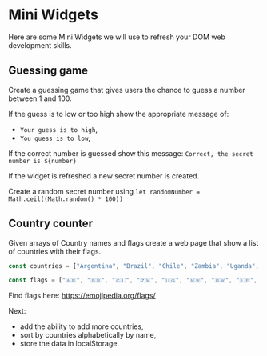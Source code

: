 # Mini Widgets

Here are some Mini Widgets we will use to refresh your DOM web development skills.
## Guessing game

Create a guessing game that gives users the chance to guess a number between 1 and 100.

If the guess is to low or too high show the appropriate message of:
* `Your guess is to high`,
* `You guess is to low`,

If the correct number is guessed show this message: `Correct, the secret number is ${number}`

If the widget is refreshed a new secret number is created.

Create a random secret number using `let randomNumber = Math.ceil((Math.random() * 100))`

## Country counter

Given arrays of Country names and flags create a web page that show a list of countries with their flags. 

```js
const countries = ["Argentina", "Brazil", "Chile", "Zambia", "Uganda", "Malawi", "Rwanda", "Ireland", "Switzerland"];

const flags = ["🇦🇷", "🇧🇷", "🇨🇱", "🇿🇲", "🇺🇬", "🇲🇼", "🇷🇼", "🇮🇪", "🇨🇭"];

```

Find flags here: https://emojipedia.org/flags/

Next: 
* add the ability to add more countries,
* sort by countries alphabetically by name,
* store the data in localStorage.

